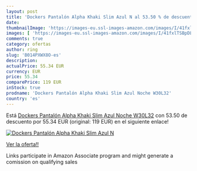 ```yaml
---
layout: post
title: 'Dockers Pantalón Alpha Khaki Slim Azul N al 53.50 % de descuento'
date: 
thumbnailImage: 'https://images-eu.ssl-images-amazon.com/images/I/41fxlTSBpDL._SL200_.jpg'
images: [ 'https://images-eu.ssl-images-amazon.com/images/I/41fxlTSBpDL._SL200_.jpg' ]
comments: true
category: ofertas
author: ring
slug: 'B014PXWX8O-es'
description:
actualPrice: 55.34 EUR
currency: EUR
price: 55.34
comparePrice: 119 EUR
inStock: true
prodname: 'Dockers Pantalón Alpha Khaki Slim Azul Noche W30L32'
country: 'es'
---
```


Está [Dockers Pantalón Alpha Khaki Slim Azul Noche W30L32](https://www.amazon.es/dp/B014PXWX8O/?tag=tolees-21) con 53.50 de descuento por 55.34 EUR (original: 119 EUR) en el siguiente enlace!

[![Dockers Pantalón Alpha Khaki Slim Azul N](https://images-eu.ssl-images-amazon.com/images/I/41fxlTSBpDL._SL200_.jpg)](https://www.amazon.es/dp/B014PXWX8O/?tag=tolees-21)

[Ver la oferta!!](https://www.amazon.es/dp/B014PXWX8O/?tag=tolees-21)

Links participate in Amazon Associate program and might generate a comission on qualifying sales


